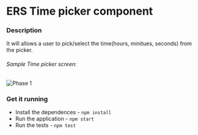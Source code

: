 # ERS Time picker component

### Description

It will allows a user to pick/select the time(hours, minitues, seconds) from the picker. 

###### Sample Time picker screen:
![Phase 1](docs/TimePicker.PNG)

### Get it running

- Install the dependences -  ``` npm install ```
- Run the application - ``` npm start ```
- Run the tests - ``` npm test ```

